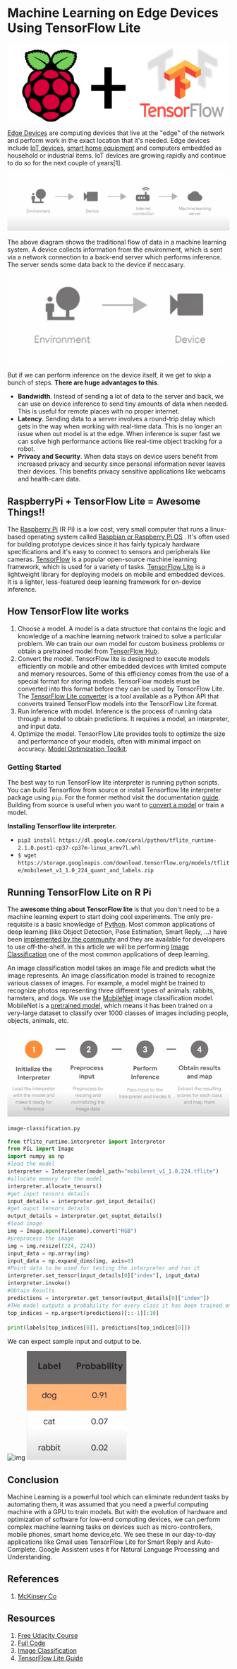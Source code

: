 # Machine Learning on Edge Devices Using TensorFlow Lite

![img](logo.png)

[Edge Devices](https://en.wikipedia.org/wiki/Edge_device) are computing devices that live at the "edge" of the network and perform work in the exact location that 
it's needed. Edge devices include [IoT devices](https://en.wikipedia.org/wiki/Internet_of_things), [smart home equipment](https://www.pcmag.com/news/the-best-smart-home-devices-for-2020) 
and computers embedded as household or industrial items. IoT devices are growing rapidly and continue to do so for the next couple of years[1]. 

![img](traditional.png)

The above diagram shows the traditional flow of data in a machine learning system. A device collects information from the environment, which is sent via a network connection
to a back-end server which performs inference. The server sends some data back to the device if neccasary.

![img](edge.png)

But if we can perform inference on the device itself, it we get to skip a bunch of steps. **There are huge advantages to this**. 

* **Bandwidth**. Instead of sending a lot of data to the server and back, we can use on device inference to send tiny amounts of data when needed. This is useful 
for remote places with no proper internet. 
* **Latency**. Sending data to a server involves a round-trip delay which gets in the way when working with real-time data. This is no longer an issue when out model
is at the edge. When inference is super fast we can solve high performance actions like real-time object tracking for a robot. 
* **Privacy and Security**. When data stays on device users benefit from increased privacy and security since personal information never leaves their devices. This 
benefits privacy sensitive applications like webcams and health-care data.

## RaspberryPi + TensorFlow Lite = Awesome Things!!

The [Raspberry Pi](https://www.raspberrypi.org/) (R Pi) is a low cost, very small computer that runs a linux-based operating system called [Raspbian or Raspberry Pi OS](https://www.raspberrypi.org/downloads/)
. It's often used for building prototype devices since it has fairly typicaly hardware specifications and it's easy to connect to sensors and peripherals like cameras.
[TensorFlow](https://www.tensorflow.org/) is a popular open-source machine learning framework, which is used for a variety of tasks. [TensorFlow Lite](https://www.tensorflow.org/lite/) is a lightweight library
for deploying models on mobile and embedded devices. It is a lighter, less-featured deep learning framework for on-device inference.  


## How TensorFlow lite works
 1. Choose a model. A model is a data structure that contains the logic and knowledge of a machine learning network trained to solve a particular problem. We can train our own model for custom business problems or obtain a pretrained model from [TensorFlow Hub](https://www.tensorflow.org/hub).
 2. Convert the model. TensorFlow lite is designed to execute models efficiently on mobile and other embedded devices with limited compute and memory resources. Some of this efficiency comes from the use of a special format for storing models. TensorFlow models must be converted into this format before they can be used by TensorFlow Lite. The [TensorFlow Lite converter](https://www.tensorflow.org/lite/convert) is a tool available as a Python API that converts trained TensorFlow models into the TensorFlow Lite format.
 3. Run inference with model. Inference is the process of running data through a model to obtain predictions. It requires a model, an interpreter, and input data.
 4. Optimize the model. TensorFlow Lite provides tools to optimize the size and performance of your models, often with minimal impact on accuracy. [Model Optimization Toolkit](https://www.tensorflow.org/lite/guide/get_started#model_optimization_toolkit).
 
 
 ### Getting Started
The best way to run TensorFlow lite interpreter is running python scripts. You can build Tensorflow from source or install Tensorflow lite interpreter package using `pip`. For the former method visit the 
documentation [guide](https://www.tensorflow.org/install/source_rpi). Building from source is useful when you want to [convert a model](https://www.tensorflow.org/lite/devguide#2_convert_the_model_format) or train a model.


**Installing Tensorflow lite interpreter.**

* `pip3 install https://dl.google.com/coral/python/tflite_runtime-2.1.0.post1-cp37-cp37m-linux_armv7l.whl`
* `$ wget https://storage.googleapis.com/download.tensorflow.org/models/tflite/mobilenet_v1_1.0_224_quant_and_labels.zip`

 

## Running TensorFlow Lite on R Pi

The **awesome thing about TensorFlow lite** is that you don't need to be a machine learning expert to start doing cool experiments. The only pre-requisite is a basic knowledge of [Python](https://www.learnpython.org/). Most common applications of deep learning (like Object Detection, Pose Estimation, Smart Reply, ...) have been [implemented by the community](https://www.tensorflow.org/lite/models) and they are available for developers to use off-the-shelf.
In this article we will be performing [Image Classification](https://developers.google.com/machine-learning/practica/image-classification) one of the most common applications of deep learning.

An image classification model takes an image file and predicts what the image represents. An image classification model is trained to recognize various classes of images. For example, a model might be trained to recognize photos representing three different types of animals: rabbits, hamsters, and dogs. We use the [MobileNet](https://arxiv.org/abs/1704.04861) image classification model. MobileNet is a [pretrained model](https://towardsdatascience.com/transfer-learning-from-pre-trained-models-f2393f124751), which means it has been trained on a very-large dataset to classify over 1000 classes of images including people, objects, animals, etc.


![img](steps.png)



`image-classification.py`

```python
from tflite_runtime.interpreter import Interpreter
from PIL import Image
import numpy as np
#load the model
interpreter = Interpreter(model_path="mobilenet_v1_1.0.224.tflite")
#allocate memory for the model
interpreter.allocate_tensors()
#get input tensors details
input_details = interpreter.get_input_details()
#get ouput tensors details
output_details = interpreter.get_ouptut_details()
#load image
img = Image.open(filename).convert("RGB")
#preprocess the image
img = img.resize((224, 224))
input_data = np.array(img)
input_data = np.expand_dims(img, axis=0)
#Point data to be used for testing the interpreter and run it
interpreter.set_tensor(input_details[0]["index"], input_data)
interpreter.invoke()
#Obtain Results
predictions = interpreter.get_tensor(output_details[0]["index"])
#THe model outputs a probability for every class it has been trained on, we take the top 10 most probable classes.
top_indices = np.argsort(predictions)[::-1][:10] 

print(labels[top_indices[0]], predictions[top_indices[0]])
```

We can expect sample input and output to be.

![img](doginut.png) ![img](dogoutput.png)

## Conclusion

Machine Learning is a powerful tool which can eliminate redundent tasks by automating them, it was assumed that you need a pwerful computing machine with a GPU to train models. But with the evolution of hardware and optimization of software for low-end computing devices, we can perform complex machine learning tasks on devices such as micro-controllers, mobile phones, smart home device,etc. We see these in our day-to-day applications like Gmail uses TensorFlow Lite for Smart Reply and Auto-Complete. Google Assistent uses it for Natural Language Processing and Understanding. 


## References 

1.  [McKinsey Co](https://www.mckinsey.com/industries/private-equity-and-principal-investors/our-insights/growing-opportunities-in-the-internet-of-things)


## Resources
1. [Free Udacity Course](https://www.udacity.com/course/intro-to-tensorflow-lite--ud190)
2. [Full Code](https://github.com/tensorflow/examples/tree/master/lite/examples/image_classification/raspberry_pi)
3. [Image Classification](https://www.tensorflow.org/lite/models/image_classification/overview)
4. [TensorFlow Lite Guide](https://www.tensorflow.org/lite/guide)
